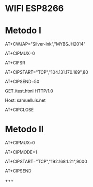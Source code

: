 WIFI ESP8266
====

Metodo I
==
AT+CWJAP="Silver-Ink","MYBSJH2014"

AT+CIPMUX=0

AT+CIFSR

AT+CIPSTART="TCP","104.131.170.169",80

AT+CIPSEND=50

GET /test.html HTTP/1.0

Host: samuelluis.net

AT+CIPCLOSE

Metodo II
==
AT+CIPMUX=0

AT+CIPMODE=1

AT+CIPSTART="TCP","192.168.1.21",9000

AT+CIPSEND

+++

